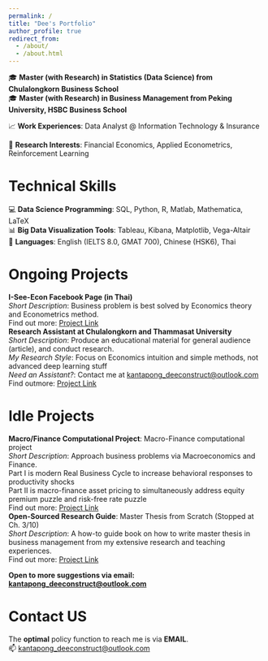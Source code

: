 ```yaml
---
permalink: /
title: "Dee's Portfolio"
author_profile: true
redirect_from: 
  - /about/
  - /about.html
---
```


🎓 **Master (with Research) in Statistics (Data Science) from Chulalongkorn Business School**  
🎓 **Master (with Research) in Business Management from Peking University, HSBC Business School**  
  
📈 **Work Experiences**: Data Analyst @ Information Technology & Insurance  
  
📒 **Research Interests**: Financial Economics, Applied Econometrics, Reinforcement Learning    
  
Technical Skills
======
💻 **Data Science Programming**: SQL, Python, R, Matlab, Mathematica, LaTeX  
📊 **Big Data Visualization Tools**: Tableau, Kibana, Matplotlib, Vega-Altair  
📖 **Languages**: English (IELTS 8.0, GMAT 700), Chinese (HSK6), Thai  

Ongoing Projects
======  
**I-See-Econ Facebook Page (in Thai)**  
_Short Description_: Business problem is best solved by Economics theory and Econometrics method.  
Find out more: [Project Link](https://www.facebook.com/iceconomist)  
**Research Assistant at Chulalongkorn and Thammasat University**  
_Short Description_: Produce an educational material for general audience (article), and conduct research.  
_My Research Style_: Focus on Economics intuition and simple methods, not advanced deep learning stuff  
_Need an Assistant?_: Contact me at kantapong_deeconstruct@outlook.com  
Find outmore: [Project Link](https://gooddee.github.io/publications/)

Idle Projects  
=====  
**Macro/Finance Computational Project**: Macro-Finance computational project    
_Short Description_: Approach business problems via Macroeconomics and Finance.  
Part I is modern Real Business Cycle to increase behavioral responses to productivity shocks  
Part II is macro-finance asset pricing to simultaneously address equity premium puzzle and risk-free rate puzzle  
Find out more: [Project Link](https://gooddee.github.io/publication/2024-07-01-paper-title-number-1)  
**Open-Sourced Research Guide**: Master Thesis from Scratch (Stopped at Ch. 3/10)  
_Short Description_: A how-to guide book on how to write master thesis in business management from my extensive research and teaching experiences.  
Find out more: [Project Link](https://github.com/GoodDee/Book-Master-Thesis-from-Scratch)  

**Open to more suggestions via email: kantapong_deeconstruct@outlook.com**

Contact US  
======
The **optimal** policy function to reach me is via **EMAIL**.  
📫 kantapong_deeconstruct@outlook.com





